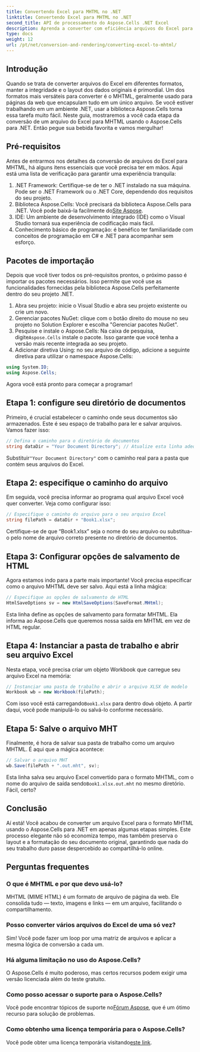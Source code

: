 ```yaml
---
title: Convertendo Excel para MHTML no .NET
linktitle: Convertendo Excel para MHTML no .NET
second_title: API de processamento do Aspose.Cells .NET Excel
description: Aprenda a converter com eficiência arquivos do Excel para o formato MHTML no .NET com o Aspose.Cells, aprimorando seus recursos de geração de relatórios e compartilhamento de dados.
type: docs
weight: 12
url: /pt/net/conversion-and-rendering/converting-excel-to-mhtml/
---
```

## Introdução

Quando se trata de converter arquivos do Excel em diferentes formatos, manter a integridade e o layout dos dados originais é primordial. Um dos formatos mais versáteis para converter é o MHTML, geralmente usado para páginas da web que encapsulam tudo em um único arquivo. Se você estiver trabalhando em um ambiente .NET, usar a biblioteca Aspose.Cells torna essa tarefa muito fácil. Neste guia, mostraremos a você cada etapa da conversão de um arquivo do Excel para MHTML usando o Aspose.Cells para .NET. Então pegue sua bebida favorita e vamos mergulhar!

## Pré-requisitos

Antes de entrarmos nos detalhes da conversão de arquivos do Excel para MHTML, há alguns itens essenciais que você precisa ter em mãos. Aqui está uma lista de verificação para garantir uma experiência tranquila:

1. .NET Framework: Certifique-se de ter o .NET instalado na sua máquina. Pode ser o .NET Framework ou o .NET Core, dependendo dos requisitos do seu projeto.
2.  Biblioteca Aspose.Cells: Você precisará da biblioteca Aspose.Cells para .NET. Você pode baixá-la facilmente do[Site Aspose](https://releases.aspose.com/cells/net/).
3. IDE: Um ambiente de desenvolvimento integrado (IDE) como o Visual Studio tornará sua experiência de codificação mais fácil.
4. Conhecimento básico de programação: é benéfico ter familiaridade com conceitos de programação em C# e .NET para acompanhar sem esforço.

## Pacotes de importação

Depois que você tiver todos os pré-requisitos prontos, o próximo passo é importar os pacotes necessários. Isso permite que você use as funcionalidades fornecidas pela biblioteca Aspose.Cells perfeitamente dentro do seu projeto .NET.

1. Abra seu projeto: inicie o Visual Studio e abra seu projeto existente ou crie um novo.
2. Gerenciar pacotes NuGet: clique com o botão direito do mouse no seu projeto no Solution Explorer e escolha "Gerenciar pacotes NuGet".
3.  Pesquise e instale o Aspose.Cells: Na caixa de pesquisa, digite`Aspose.Cells` instale o pacote. Isso garante que você tenha a versão mais recente integrada ao seu projeto.
4. Adicionar diretiva Using: no seu arquivo de código, adicione a seguinte diretiva para utilizar o namespace Aspose.Cells:

```csharp
using System.IO;
using Aspose.Cells;
```

Agora você está pronto para começar a programar!

## Etapa 1: configure seu diretório de documentos

Primeiro, é crucial estabelecer o caminho onde seus documentos são armazenados. Este é seu espaço de trabalho para ler e salvar arquivos. Vamos fazer isso:

```csharp
// Defina o caminho para o diretório de documentos
string dataDir = "Your Document Directory"; // Atualize esta linha adequadamente
```

 Substituir`"Your Document Directory"` com o caminho real para a pasta que contém seus arquivos do Excel.

## Etapa 2: especifique o caminho do arquivo

Em seguida, você precisa informar ao programa qual arquivo Excel você quer converter. Veja como configurar isso:

```csharp
// Especifique o caminho do arquivo para o seu arquivo Excel
string filePath = dataDir + "Book1.xlsx";
```

Certifique-se de que “Book1.xlsx” seja o nome do seu arquivo ou substitua-o pelo nome de arquivo correto presente no diretório de documentos.

## Etapa 3: Configurar opções de salvamento de HTML

Agora estamos indo para a parte mais importante! Você precisa especificar como o arquivo MHTML deve ser salvo. Aqui está a linha mágica:

```csharp
// Especifique as opções de salvamento de HTML
HtmlSaveOptions sv = new HtmlSaveOptions(SaveFormat.MHtml);
```

Esta linha define as opções de salvamento para formatar MHTML. Ela informa ao Aspose.Cells que queremos nossa saída em MHTML em vez de HTML regular.

## Etapa 4: Instanciar a pasta de trabalho e abrir seu arquivo Excel

Nesta etapa, você precisa criar um objeto Workbook que carregue seu arquivo Excel na memória:

```csharp
// Instanciar uma pasta de trabalho e abrir o arquivo XLSX de modelo
Workbook wb = new Workbook(filePath);
```

 Com isso você está carregando`Book1.xlsx` para dentro do`wb` objeto. A partir daqui, você pode manipulá-lo ou salvá-lo conforme necessário.

## Etapa 5: Salve o arquivo MHT

Finalmente, é hora de salvar sua pasta de trabalho como um arquivo MHTML. É aqui que a mágica acontece:

```csharp
// Salvar o arquivo MHT
wb.Save(filePath + ".out.mht", sv);
```

 Esta linha salva seu arquivo Excel convertido para o formato MHTML, com o nome do arquivo de saída sendo`Book1.xlsx.out.mht` no mesmo diretório. Fácil, certo?

## Conclusão

Aí está! Você acabou de converter um arquivo Excel para o formato MHTML usando o Aspose.Cells para .NET em apenas algumas etapas simples. Este processo elegante não só economiza tempo, mas também preserva o layout e a formatação do seu documento original, garantindo que nada do seu trabalho duro passe despercebido ao compartilhá-lo online.

## Perguntas frequentes

### O que é MHTML e por que devo usá-lo?
MHTML (MIME HTML) é um formato de arquivo de página da web. Ele consolida tudo — texto, imagens e links — em um arquivo, facilitando o compartilhamento.

### Posso converter vários arquivos do Excel de uma só vez?
Sim! Você pode fazer um loop por uma matriz de arquivos e aplicar a mesma lógica de conversão a cada um.

### Há alguma limitação no uso do Aspose.Cells?
O Aspose.Cells é muito poderoso, mas certos recursos podem exigir uma versão licenciada além do teste gratuito.

### Como posso acessar o suporte para o Aspose.Cells?
 Você pode encontrar tópicos de suporte no[Fórum Aspose](https://forum.aspose.com/c/cells/9), que é um ótimo recurso para solução de problemas.

### Como obtenho uma licença temporária para o Aspose.Cells?
 Você pode obter uma licença temporária visitando[este link](https://purchase.aspose.com/temporary-license/).